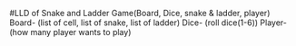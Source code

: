 #LLD of Snake and Ladder
Game(Board, Dice, snake & ladder, player)
    Board- (list of cell, list of snake, list of ladder)
    Dice- (roll dice(1-6))
    Player- (how many player wants to play)

